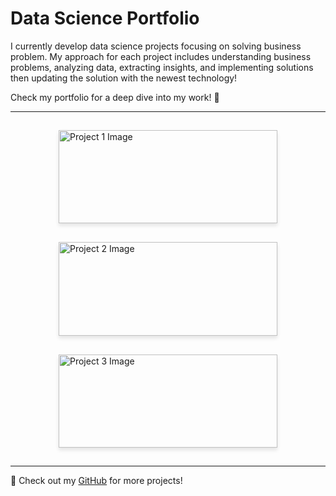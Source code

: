 # Data Science Portfolio

I currently develop data science projects focusing on solving business problem. My approach for each project includes understanding business problems, analyzing data, extracting insights, and implementing solutions then updating the solution with the newest technology!

Check my portfolio for a deep dive into my work! 👀

---

<style>
  .project-container {
    display: flex;
    flex-wrap: wrap;
    justify-content: center;
  }
  .project-card {
    width: 350px;
    overflow: hidden;
    margin: 15px;
    box-shadow: 0px 4px 6px rgba(0, 0, 0, 0.1);
    text-align: left;
  }
  .project-card img {
    width: 100%;
    height: auto;
  }
  .project-card h3 a {
    text-decoration: none;
    color: #333;
  }
  .project-card p {
    padding: px;
  }
</style>

<div class="project-container">
  
  <div class="project-card">
    <img src="https://miro.medium.com/v2/resize:fit:1400/1*u4EBes6Muu2fy7iM8igMug.jpeg" alt="Project 1 Image">
    <h3><a href="https://github.com/yourusername/project1">🖥 Project name</a></h3>
    <p>📅 Jan 20, 2020</p>
    <p>Description within 2 to 3 sentences</p>
  </div>

  <div class="project-card">
    <img src="https://s3-ap-south-1.amazonaws.com/static.awfis.com/wp-content/uploads/2017/07/07184649/ProjectManagement.jpg" alt="Project 2 Image">
    <h3><a href="https://github.com/yourusername/project2"> 🖥 Project name</a></h3>
    <p>📅 Dec 10, 2019</p>
    <p>Description within 2 to 3 sentences</p>
  </div>

  <div class="project-card">
    <img src="https://projectspivot.com/wp-content/uploads/2023/06/Project-Initiation-How-to-Start-a-Project.png" alt="Project 3 Image">
    <h3><a href="https://github.com/yourusername/project3">🗄 Project name</a></h3>
    <p>📅 Dec 2, 2019</p>
    <p>Description within 2 to 3 sentences</p>
  </div>

</div>

---

🔗 Check out my <a href="https://github.com/yourusername">GitHub</a> for more projects!


<!-- <table>
  <tr>
    <td>
      <img src="https://via.placeholder.com/300" width="300" alt="Project 1 Image">
    </td>
    <td>
      <h3><a href="https://github.com/yourusername/project1">🗄 Project's name</a></h3>
      <p>📅 Jan 20, 2020</p>
      <p>Description</p>
    </td>
  </tr>
</table>

---

<table>
  <tr>
    <td>
      <img src="https://via.placeholder.com/300" width="300" alt="Project 2 Image">
    </td>
    <td>
      <h3><a href="https://github.com/yourusername/project2">🧠 Project's name</a></h3>
      <p>📅 Dec 10, 2019</p>
      <p>Description</p>
    </td>
  </tr>
</table>

--- -->

<!-- <table>
  <tr>
    <td>
      <img src="https://via.placeholder.com/300" width="300" alt="Project 3 Image">
    </td>
    <td>
      <h3><a href="https://github.com/yourusername/project3">🗄 DavisBase: A Custom Designed Database (Python)</a></h3>
      <p>📅 Dec 2, 2019</p>
      <p>A fully functional, SQL-compliant database implemented from scratch in Python. DavisBase compresses data to a custom-designed bit-level encoding for maximal data compression.</p>
    </td>
  </tr>
</table>

--- -->

